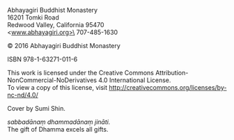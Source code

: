 Abhayagiri Buddhist Monastery\
16201 Tomki Road\
Redwood Valley, California 95470\
<www.abhayagiri.org>\
707-485-1630

© 2016 Abhayagiri Buddhist Monastery

ISBN 978-1-63271-011-6


This work is licensed under the Creative Commons
Attribution-NonCommercial-NoDerivatives 4.0 International License.\
To view a copy of this license, visit
<http://creativecommons.org/licenses/by-nc-nd/4.0/>

Cover by Sumi Shin.

*sabbadānaṃ dhammadānaṃ jināti.*\
The gift of Dhamma excels all gifts.
